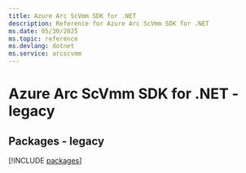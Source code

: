 ```yaml
---
title: Azure Arc ScVmm SDK for .NET
description: Reference for Azure Arc ScVmm SDK for .NET
ms.date: 05/30/2025
ms.topic: reference
ms.devlang: dotnet
ms.service: arcscvmm
---
```

# Azure Arc ScVmm SDK for .NET - legacy
## Packages - legacy
[!INCLUDE [packages](arc-scvmm-index.md)]